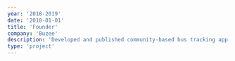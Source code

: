 ```yaml
---
year: '2018-2019'
date: '2018-01-01'
title: 'Founder'
company: 'Buzee'
description: 'Developed and published community-based bus tracking app. Worked with React-Native, TypeScript, and Firebase services.'
type: 'project'
---
```


